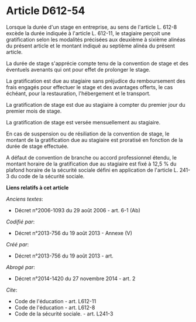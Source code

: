 # Article D612-54

Lorsque la durée d'un stage en entreprise, au sens de l'article L. 612-8 excède la durée indiquée à l'article L. 612-11, le
stagiaire perçoit une gratification selon les modalités précisées aux deuxième à sixième alinéas du présent article et le
montant indiqué au septième alinéa du présent article. 

La durée de stage s'apprécie compte tenu de la convention de stage et des éventuels avenants qui ont pour effet de prolonger
le stage. 

La gratification est due au stagiaire sans préjudice du remboursement des frais engagés pour effectuer le stage et des
avantages offerts, le cas échéant, pour la restauration, l'hébergement et le transport. 

La gratification de stage est due au stagiaire à compter du premier jour du premier mois de stage. 

La gratification de stage est versée mensuellement au stagiaire. 

En cas de suspension ou de résiliation de la convention de stage, le montant de la gratification due au stagiaire est
proratisé en fonction de la durée de stage effectuée. 

A défaut de convention de branche ou accord professionnel étendu, le montant horaire de la gratification due au stagiaire est
fixé à 12,5 % du plafond horaire de la sécurité sociale défini en application de l'article L. 241-3 du code de la sécurité
sociale.

**Liens relatifs à cet article**

_Anciens textes_:

  - Décret n°2006-1093 du 29 août 2006 - art. 6-1 (Ab)

_Codifié par_:

  - Décret n°2013-756 du 19 août 2013 -  Annexe (V)

_Créé par_:

  - Décret n°2013-756 du 19 août 2013 - art.

_Abrogé par_:

  - Décret n°2014-1420 du 27 novembre 2014 - art. 2

_Cite_:

  - Code de l'éducation - art. L612-11
  - Code de l'éducation - art. L612-8
  - Code de la sécurité sociale. - art. L241-3
